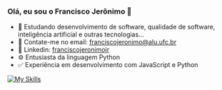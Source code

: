 ### Olá, eu sou o Francisco Jerônimo 👋

- 🌱 Estudando desenvolvimento de software, qualidade de software, inteligência artificial e outras tecnologias...
- 📧 Contate-me no email: franciscojeronimo@alu.ufc.br
- :briefcase: Linkedin: [franciscojeronimojr](linkedin.com/in/franciscojeronimojr)
- ⚙️ Entusiasta da linguagem Python
- :white_check_mark: Experiência em desenvolvimento com JavaScript e Python

[![My Skills](https://skillicons.dev/icons?i=python,flask,fastapi,django,js,nodejs,typescript,vue,php,laravel,aws,postgres,mongo,docker,tensorflow,scikitlearn&theme=dark)](https://skillicons.dev)

